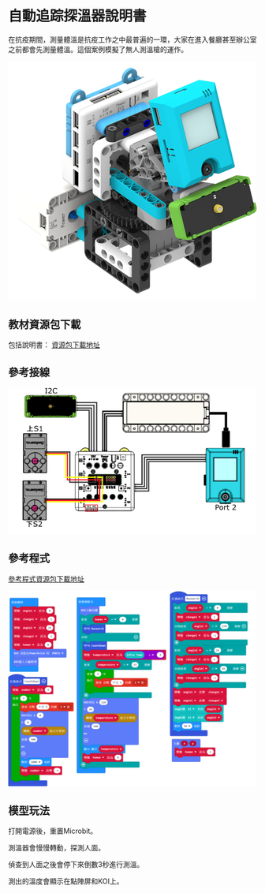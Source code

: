# 自動追踪探溫器說明書

在抗疫期間，測量體溫是抗疫工作之中最普遍的一環，大家在進入餐廳甚至辦公室之前都會先測量體溫。這個案例模擬了無人測溫槍的運作。

![](../../images/tempdesk.png)

## 教材資源包下載

包括說明書： [資源包下載地址](https://bit.ly/AIHealthCareSetBuildingGuide)

## 參考接線

![](./images/tempdeskcon.png)

## 參考程式

[參考程式資源包下載地址](https://bit.ly/AIHealthCareSetHex)

![](./images/tempdeskcode.png)

## 模型玩法

打開電源後，重置Microbit。

測溫器會慢慢轉動，探測人面。

偵查到人面之後會停下來倒數3秒進行測溫。

測出的溫度會顯示在點陣屏和KOI上。

